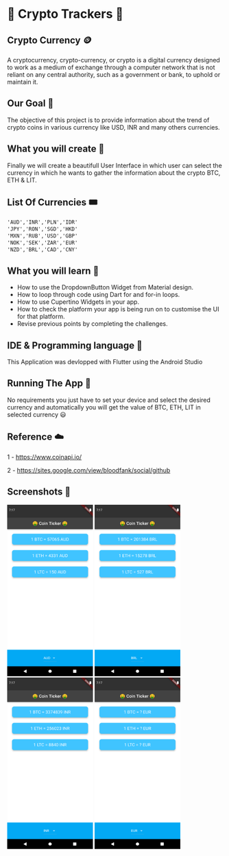 
# 🤑 Crypto Trackers 🤑


## Crypto Currency 🪙

A cryptocurrency, crypto-currency, or crypto is a digital currency designed to work as a medium of exchange through a computer network that is not reliant on any central authority, such as a government or bank, to uphold or maintain it.

## Our Goal 🍁

The objective of this project is to provide information about the trend of crypto coins in various currency like USD, INR and many others currencies.

## What you will create 🧩

Finally we will create a beautifull User Interface in which user can select the currency in which he wants to gather the information about the crypto BTC, ETH & LIT.

## List Of Currencies 🎟️

    'AUD','INR','PLN','IDR'
    'JPY','RON','SGD','HKD'
    'MXN','RUB','USD','GBP'
    'NOK','SEK','ZAR','EUR'
    'NZD','BRL','CAD','CNY'
    
## What you will learn 🚨

  - How to use the DropdownButton Widget from Material design.
  - How to loop through code using Dart for and for-in loops.
  - How to use Cupertino Widgets in your app.
  - How to check the platform your app is being run on to customise the UI for that platform.
  - Revise previous points by completing the challenges.

## IDE & Programming language 🔧

This Application was devlopped with Flutter using the Android Studio

## Running The App 🔌

No requirements you just have to set your device and select the desired currency and automatically you will get the value of BTC, ETH, LIT in selected currency 😃

## Reference ☁️

  1 - https://www.coinapi.io/

  2 - https://sites.google.com/view/bloodfank/social/github

## Screenshots 📱

<img src="Screenshots/Screenshots (1).png" width="200" height="400"> <img src="Screenshots/Screenshots (2).png" width="200" height="400"> <img src="Screenshots/Screenshots (3).png" width="200" height="400"> <img src="Screenshots/Screenshots (4).png" width="200" height="400"> 
